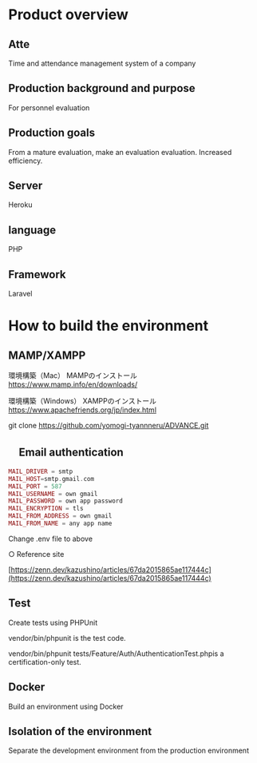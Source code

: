 # Product overview

## Atte
Time and attendance management system of a company

## Production background and purpose
For personnel evaluation

## Production goals
From a mature evaluation, make an evaluation evaluation.
Increased efficiency.

## Server
Heroku

## language
PHP

## Framework
Laravel

# How to build the environment

## MAMP/XAMPP
環境構築（Mac）
MAMPのインストール
https://www.mamp.info/en/downloads/

環境構築（Windows）
XAMPPのインストール
https://www.apachefriends.org/jp/index.html

git clone https://github.com/yomogi-tyannneru/ADVANCE.git

## 　Email authentication

```php
MAIL_DRIVER = smtp
MAIL_HOST=smtp.gmail.com
MAIL_PORT = 587
MAIL_USERNAME = own gmail
MAIL_PASSWORD = own app password
MAIL_ENCRYPTION = tls
MAIL_FROM_ADDRESS = own gmail
MAIL_FROM_NAME = any app name
```

Change .env file to above

○ Reference site

[https://zenn.dev/kazushino/articles/67da2015865ae117444c](https://zenn.dev/kazushino/articles/67da2015865ae117444c)

## Test
Create tests using PHPUnit

vendor/bin/phpunit is the test code.

vendor/bin/phpunit tests/Feature/Auth/AuthenticationTest.phpis a certification-only test.

## Docker
Build an environment using Docker



## Isolation of the environment
Separate the development environment from the production environment








